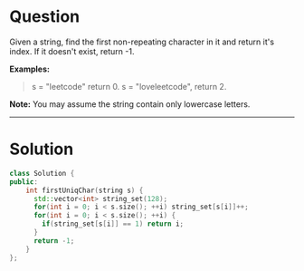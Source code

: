
# Question

Given a string, find the first non-repeating character in it and return it's index. If it doesn't exist, return -1.

**Examples:**

> s = "leetcode"
> return 0.
> s = "loveleetcode",
> return 2.

**Note:**  You may assume the string contain only lowercase letters.


-------

# Solution

```cpp
class Solution {
public:
    int firstUniqChar(string s) {
      std::vector<int> string_set(128);
      for(int i = 0; i < s.size(); ++i) string_set[s[i]]++;
      for(int i = 0; i < s.size(); ++i) {
        if(string_set[s[i]] == 1) return i;
      }
      return -1;
    }
};
```